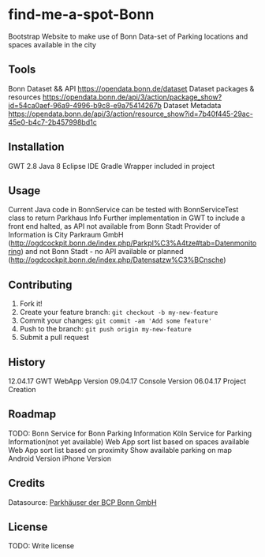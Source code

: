 # find-me-a-spot-Bonn
Bootstrap Website to make use of Bonn Data-set of Parking locations and spaces available in the city

## Tools
Bonn Dataset && API https://opendata.bonn.de/dataset
Dataset packages & resources https://opendata.bonn.de/api/3/action/package_show?id=54ca0aef-96a9-4996-b9c8-e9a75414267b
Dataset Metadata https://opendata.bonn.de/api/3/action/resource_show?id=7b40f445-29ac-45e0-b4c7-2b457998bd1c

## Installation
GWT 2.8
Java 8
Eclipse IDE
Gradle Wrapper included in project

## Usage
Current Java code in BonnService can be tested with BonnServiceTest class to return Parkhaus Info
Further implementation in GWT to include a front end halted, as API not available from Bonn Stadt
Provider of Information is City Parkraum GmbH (http://ogdcockpit.bonn.de/index.php/Parkpl%C3%A4tze#tab=Datenmonitoring) and not Bonn Stadt - no API available or planned (http://ogdcockpit.bonn.de/index.php/Datensatzw%C3%BCnsche)

## Contributing
1. Fork it!
2. Create your feature branch: `git checkout -b my-new-feature`
3. Commit your changes: `git commit -am 'Add some feature'`
4. Push to the branch: `git push origin my-new-feature`
5. Submit a pull request

## History
12.04.17 GWT WebApp Version
09.04.17 Console Version
06.04.17 Project Creation

## Roadmap
TODO:
Bonn Service for Bonn Parking Information
Köln Service for Parking Information(not yet available)
Web App sort list based on spaces available
Web App sort list based on proximity
Show available parking on map
Android Version
iPhone Version

## Credits
Datasource: [Parkhäuser der BCP Bonn GmbH](https://opendata.bonn.de/dataset/7b40f445-29ac-45e0-b4c7-2b457998bd1c/resource/7b40f445-29ac-45e0-b4c7-2b457998bd1c)

## License
TODO: Write license 
